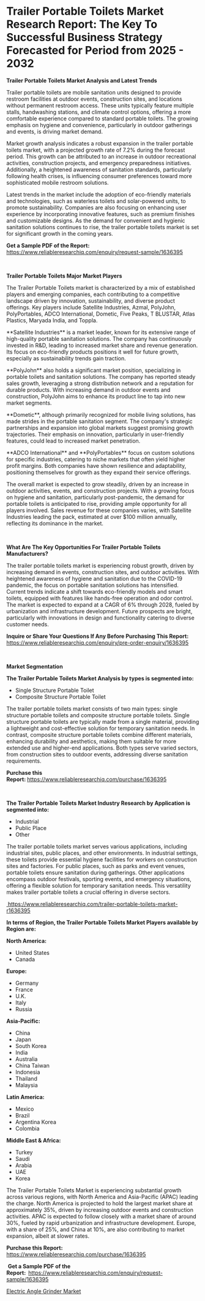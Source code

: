 <p><h1>Trailer Portable Toilets Market Research Report: The Key To Successful Business Strategy Forecasted for Period from 2025 - 2032</h1></p><p><strong>Trailer Portable Toilets Market Analysis and Latest Trends</strong></p>
<p><p>Trailer portable toilets are mobile sanitation units designed to provide restroom facilities at outdoor events, construction sites, and locations without permanent restroom access. These units typically feature multiple stalls, handwashing stations, and climate control options, offering a more comfortable experience compared to standard portable toilets. The growing emphasis on hygiene and convenience, particularly in outdoor gatherings and events, is driving market demand.</p><p>Market growth analysis indicates a robust expansion in the trailer portable toilets market, with a projected growth rate of 7.2% during the forecast period. This growth can be attributed to an increase in outdoor recreational activities, construction projects, and emergency preparedness initiatives. Additionally, a heightened awareness of sanitation standards, particularly following health crises, is influencing consumer preferences toward more sophisticated mobile restroom solutions.</p><p>Latest trends in the market include the adoption of eco-friendly materials and technologies, such as waterless toilets and solar-powered units, to promote sustainability. Companies are also focusing on enhancing user experience by incorporating innovative features, such as premium finishes and customizable designs. As the demand for convenient and hygienic sanitation solutions continues to rise, the trailer portable toilets market is set for significant growth in the coming years.</p></p>
<p><strong>Get a Sample PDF of the Report:&nbsp;</strong> <a href="https://www.reliableresearchiq.com/enquiry/request-sample/1636395?utm_campaign=120&utm_medium=2&utm_source=Github&utm_content=ia&utm_term=16022025&utm_id=trailer-portable-toilets">https://www.reliableresearchiq.com/enquiry/request-sample/1636395</a></p>
<p>&nbsp;</p>
<p><strong>Trailer Portable Toilets Major Market Players</strong></p>
<p><p>The Trailer Portable Toilets market is characterized by a mix of established players and emerging companies, each contributing to a competitive landscape driven by innovation, sustainability, and diverse product offerings. Key players include Satellite Industries, Azmal, PolyJohn, PolyPortables, ADCO International, Dometic, Five Peaks, T BLUSTAR, Atlas Plastics, Maryada India, and Toppla.</p><p>**Satellite Industries** is a market leader, known for its extensive range of high-quality portable sanitation solutions. The company has continuously invested in R&D, leading to increased market share and revenue generation. Its focus on eco-friendly products positions it well for future growth, especially as sustainability trends gain traction.</p><p>**PolyJohn** also holds a significant market position, specializing in portable toilets and sanitation solutions. The company has reported steady sales growth, leveraging a strong distribution network and a reputation for durable products. With increasing demand in outdoor events and construction, PolyJohn aims to enhance its product line to tap into new market segments.</p><p>**Dometic**, although primarily recognized for mobile living solutions, has made strides in the portable sanitation segment. The company's strategic partnerships and expansion into global markets suggest promising growth trajectories. Their emphasis on innovation, particularly in user-friendly features, could lead to increased market penetration.</p><p>**ADCO International** and **PolyPortables** focus on custom solutions for specific industries, catering to niche markets that often yield higher profit margins. Both companies have shown resilience and adaptability, positioning themselves for growth as they expand their service offerings.</p><p>The overall market is expected to grow steadily, driven by an increase in outdoor activities, events, and construction projects. With a growing focus on hygiene and sanitation, particularly post-pandemic, the demand for portable toilets is anticipated to rise, providing ample opportunity for all players involved. Sales revenue for these companies varies, with Satellite Industries leading the pack, estimated at over $100 million annually, reflecting its dominance in the market.</p></p>
<p>&nbsp;</p>
<p><strong>What Are The Key Opportunities For Trailer Portable Toilets Manufacturers?</strong></p>
<p><p>The trailer portable toilets market is experiencing robust growth, driven by increasing demand in events, construction sites, and outdoor activities. With heightened awareness of hygiene and sanitation due to the COVID-19 pandemic, the focus on portable sanitation solutions has intensified. Current trends indicate a shift towards eco-friendly models and smart toilets, equipped with features like hands-free operation and odor control. The market is expected to expand at a CAGR of 6% through 2028, fueled by urbanization and infrastructure development. Future prospects are bright, particularly with innovations in design and functionality catering to diverse customer needs.</p></p>
<p><strong>Inquire or Share Your Questions If Any Before Purchasing This Report:</strong> <a href="https://www.reliableresearchiq.com/enquiry/pre-order-enquiry/1636395?utm_campaign=120&utm_medium=2&utm_source=Github&utm_content=ia&utm_term=16022025&utm_id=trailer-portable-toilets">https://www.reliableresearchiq.com/enquiry/pre-order-enquiry/1636395</a></p>
<p>&nbsp;</p>
<p><strong>Market Segmentation</strong></p>
<p><strong>The Trailer Portable Toilets Market Analysis by types is segmented into:</strong></p>
<p><ul><li>Single Structure Portable Toilet</li><li>Composite Structure Portable Toilet</li></ul></p>
<p><p>The trailer portable toilets market consists of two main types: single structure portable toilets and composite structure portable toilets. Single structure portable toilets are typically made from a single material, providing a lightweight and cost-effective solution for temporary sanitation needs. In contrast, composite structure portable toilets combine different materials, enhancing durability and aesthetics, making them suitable for more extended use and higher-end applications. Both types serve varied sectors, from construction sites to outdoor events, addressing diverse sanitation requirements.</p></p>
<p><strong>Purchase this Report:&nbsp;</strong><a href="https://www.reliableresearchiq.com/purchase/1636395?utm_campaign=120&utm_medium=2&utm_source=Github&utm_content=ia&utm_term=16022025&utm_id=trailer-portable-toilets">https://www.reliableresearchiq.com/purchase/1636395</a></p>
<p>&nbsp;</p>
<p><strong>The Trailer Portable Toilets Market Industry Research by Application is segmented into:</strong></p>
<p><ul><li>Industrial</li><li>Public Place</li><li>Other</li></ul></p>
<p><p>The trailer portable toilets market serves various applications, including industrial sites, public places, and other environments. In industrial settings, these toilets provide essential hygiene facilities for workers on construction sites and factories. For public places, such as parks and event venues, portable toilets ensure sanitation during gatherings. Other applications encompass outdoor festivals, sporting events, and emergency situations, offering a flexible solution for temporary sanitation needs. This versatility makes trailer portable toilets a crucial offering in diverse sectors.</p></p>
<p><a href="https://www.reliableresearchiq.com/trailer-portable-toilets-market-r1636395?utm_campaign=120&utm_medium=2&utm_source=Github&utm_content=ia&utm_term=16022025&utm_id=trailer-portable-toilets">&nbsp;https://www.reliableresearchiq.com/trailer-portable-toilets-market-r1636395</a></p>
<p><strong>In terms of Region, the Trailer Portable Toilets Market Players available by Region are:</strong></p>
<p>
    <p> <strong> North America: </strong>
        <ul>
            <li>United States</li>
            <li>Canada</li>
        </ul>
        </p> 
    <p> <strong> Europe: </strong>
        <ul>
            <li>Germany</li>
            <li>France</li>
            <li>U.K.</li>
            <li>Italy</li>
            <li>Russia</li>
        </ul>
        </p> 
    <p> <strong> Asia-Pacific: </strong>
        <ul>
            <li>China</li>
            <li>Japan</li>
            <li>South Korea</li>
            <li>India</li>
            <li>Australia</li>
            <li>China Taiwan</li>
            <li>Indonesia</li>
            <li>Thailand</li>
            <li>Malaysia</li>
        </ul>
        </p> 
    <p> <strong> Latin America: </strong>
        <ul>
            <li>Mexico</li>
            <li>Brazil</li>
            <li>Argentina Korea</li>
            <li>Colombia</li>
        </ul>
        </p> 
    <p> <strong> Middle East & Africa: </strong>
        <ul>
            <li>Turkey</li>
            <li>Saudi</li>
            <li>Arabia</li>
            <li>UAE</li>
            <li>Korea</li>
        </ul>
    </p>
    </p>
<p><p>The Trailer Portable Toilets Market is experiencing substantial growth across various regions, with North America and Asia-Pacific (APAC) leading the charge. North America is projected to hold the largest market share at approximately 35%, driven by increasing outdoor events and construction activities. APAC is expected to follow closely with a market share of around 30%, fueled by rapid urbanization and infrastructure development. Europe, with a share of 25%, and China at 10%, are also contributing to market expansion, albeit at slower rates.</p></p>
<p><strong>Purchase this Report: </strong><a href="https://www.reliableresearchiq.com/purchase/1636395?utm_campaign=120&utm_medium=2&utm_source=Github&utm_content=ia&utm_term=16022025&utm_id=trailer-portable-toilets">https://www.reliableresearchiq.com/purchase/1636395</a></p>
<p>&nbsp;<strong>Get a Sample PDF of the Report:&nbsp;&nbsp;</strong><a href="https://www.reliableresearchiq.com/enquiry/request-sample/1636395?utm_campaign=120&utm_medium=2&utm_source=Github&utm_content=ia&utm_term=16022025&utm_id=trailer-portable-toilets">https://www.reliableresearchiq.com/enquiry/request-sample/1636395</a></p>
<p><strong></strong></p>
<p><p><a href="https://github.com/jamesgomez337/Market-Research-Report-List-1/blob/main/electric-angle-grinder-market.md?utm_campaign=120&utm_medium=2&utm_source=Github&utm_content=ia&utm_term=16022025&utm_id=trailer-portable-toilets">Electric Angle Grinder Market</a></p></p>
